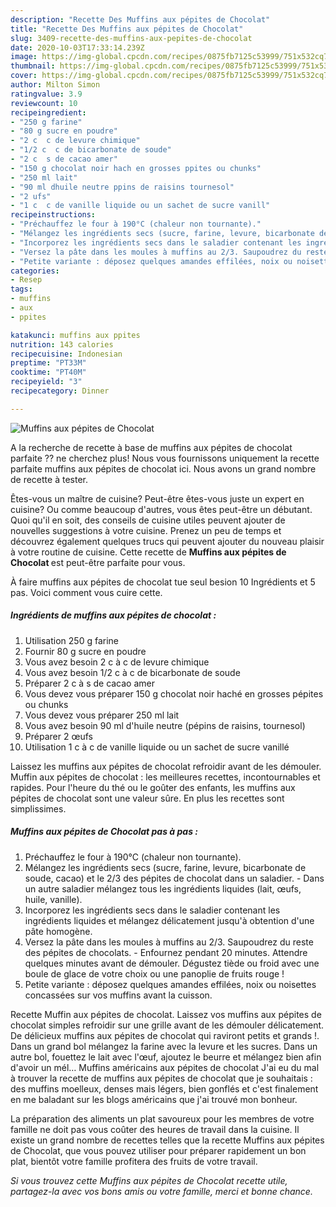 ```yaml
---
description: "Recette Des Muffins aux pépites de Chocolat"
title: "Recette Des Muffins aux pépites de Chocolat"
slug: 3409-recette-des-muffins-aux-pepites-de-chocolat
date: 2020-10-03T17:33:14.239Z
image: https://img-global.cpcdn.com/recipes/0875fb7125c53999/751x532cq70/muffins-aux-pepites-de-chocolat-photo-principale-de-la-recette.jpg
thumbnail: https://img-global.cpcdn.com/recipes/0875fb7125c53999/751x532cq70/muffins-aux-pepites-de-chocolat-photo-principale-de-la-recette.jpg
cover: https://img-global.cpcdn.com/recipes/0875fb7125c53999/751x532cq70/muffins-aux-pepites-de-chocolat-photo-principale-de-la-recette.jpg
author: Milton Simon
ratingvalue: 3.9
reviewcount: 10
recipeingredient:
- "250 g farine"
- "80 g sucre en poudre"
- "2 c  c de levure chimique"
- "1/2 c  c de bicarbonate de soude"
- "2 c  s de cacao amer"
- "150 g chocolat noir hach en grosses ppites ou chunks"
- "250 ml lait"
- "90 ml dhuile neutre ppins de raisins tournesol"
- "2 ufs"
- "1 c  c de vanille liquide ou un sachet de sucre vanill"
recipeinstructions:
- "Préchauffez le four à 190°C (chaleur non tournante)."
- "Mélangez les ingrédients secs (sucre, farine, levure, bicarbonate de soude, cacao) et le 2/3 des pépites de chocolat dans un saladier. Dans un autre saladier mélangez tous les ingrédients liquides (lait, œufs, huile, vanille)."
- "Incorporez les ingrédients secs dans le saladier contenant les ingrédients liquides et mélangez délicatement jusqu&#39;à obtention d&#39;une pâte homogène."
- "Versez la pâte dans les moules à muffins au 2/3. Saupoudrez du reste des pépites de chocolats. Enfournez pendant 20 minutes. Attendre quelques minutes avant de démouler. Dégustez tiède ou froid avec une boule de glace de votre choix ou une panoplie de fruits rouge !"
- "Petite variante : déposez quelques amandes effilées, noix ou noisettes concassées sur vos muffins avant la cuisson."
categories:
- Resep
tags:
- muffins
- aux
- ppites

katakunci: muffins aux ppites 
nutrition: 143 calories
recipecuisine: Indonesian
preptime: "PT33M"
cooktime: "PT40M"
recipeyield: "3"
recipecategory: Dinner

---
```



![Muffins aux pépites de Chocolat](https://img-global.cpcdn.com/recipes/0875fb7125c53999/751x532cq70/muffins-aux-pepites-de-chocolat-photo-principale-de-la-recette.jpg)

A la recherche de recette à base de muffins aux pépites de chocolat parfaite ?? ne cherchez plus! Nous vous fournissons uniquement la recette parfaite muffins aux pépites de chocolat ici. Nous avons un grand nombre de recette à tester.

Êtes-vous un maître de cuisine? Peut-être êtes-vous juste un expert en cuisine? Ou comme beaucoup d'autres, vous êtes peut-être un débutant. Quoi qu'il en soit, des conseils de cuisine utiles peuvent ajouter de nouvelles suggestions à votre cuisine. Prenez un peu de temps et découvrez également quelques trucs qui peuvent ajouter du nouveau plaisir à votre routine de cuisine. Cette recette de <strong> Muffins aux pépites de Chocolat </strong> est peut-être parfaite pour vous.

<!--inarticleads1-->

À faire muffins aux pépites de chocolat tue seul besion 10 Ingrédients et 5 pas. Voici comment vous cuire cette.

##### Ingrédients de muffins aux pépites de chocolat :

1. Utilisation 250 g farine
1. Fournir 80 g sucre en poudre
1. Vous avez besoin 2 c à c de levure chimique
1. Vous avez besoin 1/2 c à c de bicarbonate de soude
1. Préparer 2 c à s de cacao amer
1. Vous devez vous préparer 150 g chocolat noir haché en grosses pépites ou chunks
1. Vous devez vous préparer 250 ml lait
1. Vous avez besoin 90 ml d&#39;huile neutre (pépins de raisins, tournesol)
1. Préparer 2 œufs
1. Utilisation 1 c à c de vanille liquide ou un sachet de sucre vanillé


Laissez les muffins aux pépites de chocolat refroidir avant de les démouler. Muffin aux pépites de chocolat : les meilleures recettes, incontournables et rapides. Pour l&#39;heure du thé ou le goûter des enfants, les muffins aux pépites de chocolat sont une valeur sûre. En plus les recettes sont simplissimes. 

<!--inarticleads2-->

##### Muffins aux pépites de Chocolat pas à pas :

1. Préchauffez le four à 190°C (chaleur non tournante).
1. Mélangez les ingrédients secs (sucre, farine, levure, bicarbonate de soude, cacao) et le 2/3 des pépites de chocolat dans un saladier. - Dans un autre saladier mélangez tous les ingrédients liquides (lait, œufs, huile, vanille).
1. Incorporez les ingrédients secs dans le saladier contenant les ingrédients liquides et mélangez délicatement jusqu&#39;à obtention d&#39;une pâte homogène.
1. Versez la pâte dans les moules à muffins au 2/3. Saupoudrez du reste des pépites de chocolats. - Enfournez pendant 20 minutes. Attendre quelques minutes avant de démouler. Dégustez tiède ou froid avec une boule de glace de votre choix ou une panoplie de fruits rouge !
1. Petite variante : déposez quelques amandes effilées, noix ou noisettes concassées sur vos muffins avant la cuisson.


Recette Muffin aux pépites de chocolat. Laissez vos muffins aux pépites de chocolat simples refroidir sur une grille avant de les démouler délicatement. De délicieux muffins aux pépites de chocolat qui raviront petits et grands !. Dans un grand bol mélangez la farine avec la levure et les sucres. Dans un autre bol, fouettez le lait avec l&#39;œuf, ajoutez le beurre et mélangez bien afin d&#39;avoir un mél… Muffins américains aux pépites de chocolat J&#39;ai eu du mal à trouver la recette de muffins aux pépites de chocolat que je souhaitais : des muffins moelleux, denses mais légers, bien gonflés et c&#39;est finalement en me baladant sur les blogs américains que j&#39;ai trouvé mon bonheur. 

<!--inarticleads1-->

<p>
La préparation des aliments un plat savoureux pour les membres de votre famille ne doit pas vous coûter des heures de travail dans la cuisine. Il existe un grand nombre de recettes telles que la recette Muffins aux pépites de Chocolat, que vous pouvez utiliser pour préparer rapidement un bon plat, bientôt votre famille profitera des fruits de votre travail.
</p>

<p>
<i>Si vous trouvez cette Muffins aux pépites de Chocolat recette utile, partagez-la avec vos bons amis ou votre famille, merci et bonne chance.</i>
</p>
